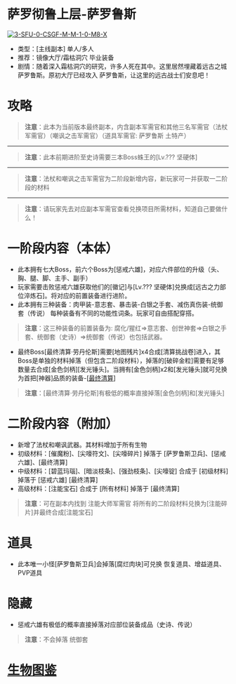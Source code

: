 # 萨罗彻鲁上层-萨罗鲁斯
<a href="https://ibb.co/TkvVWc2"><img src="https://i.ibb.co/2ynDZqh/3-SFU-0-CSGF-M-M-1-0-M8-X.png" alt="3-SFU-0-CSGF-M-M-1-0-M8-X" border="0"></a>
* 类型：[主线副本] 单人/多人
* 推荐：镜像大厅/霜枯洞穴 毕业装备
* 剧情：随着深入霜枯洞穴的研究，许多人死在其中。这里居然埋藏着远古之城 萨罗鲁斯。原初大厅已经攻入 萨罗鲁斯，让这里的远古战士们安息吧！
# 攻略
>**注意**：此本为当前版本最终副本，内含副本军需官和其他三名军需官（法杖军需官）（嘲讽之击军需官）（道具军需官: 萨罗鲁斯 土特产）
---
>**注意**：此本前期进阶至史诗需要三本Boss蛛王的[Lv.??? 坚硬体]
---
>**注意**：法杖和嘲讽之击军需官为二阶段新增内容，新玩家可一并获取一二阶段的材料
---
>**注意**：请玩家先去对应副本军需官查看兑换项目所需材料，知道自己要做什么！
# 一阶段内容（本体）
* 此本拥有七大Boss，前六个Boss为[惩戒六雄]，对应六件部位的升级（头、胸、腿、脚、主手、副手）
* 玩家需要击败惩戒六雄获取他们的[徽记]与[Lv.??? 坚硬体]兑换成[远古之力部位淬炼石]。将对应的前置装备进行进阶。
* 此本拥有三种装备：肉甲装-意志套、暴击装-白银之手套、减伤真伤装-统御套（传说） 每种装备有不同的功能性词条。玩家可自由搭配穿搭。
>**注意**：这三种装备的前置装备为: 腐化/猩红=>意志套、创世神套=>白银之手套、统御套（史诗）=>统御套（传说）也包括武器。
* 最终Boss[最终清算·劳丹伦斯]需要[地图残片]x4合成[清算挑战卷]进入，其Boss是单独的材料掉落（但包含二阶段材料），掉落的[破碎金粒]需要有足够数量去合成[金色剑柄][发光锤头]。当拥有[金色剑柄]x2和[发光锤头]就可兑换为首把[神器]品质的装备-[<a href="https://github.com/LeafletXD/Minecraft-Yuanchu-Server-Wiki/blob/main/Wiki/RPG%E9%81%93%E5%85%B7/%E8%BF%91%E6%88%98%E6%AD%A6%E5%99%A8/%E6%96%A7/%E6%9C%80%E7%BB%88%E6%B8%85%E7%AE%97.md">最终清算<a/>]
>**注意**：[最终清算·劳丹伦斯]有极低的概率直接掉落[金色剑柄]和[发光锤头]
# 二阶段内容（附加）
* 新增了法杖和嘲讽武器。其材料增加于所有生物
* 初级材料：[催魔粉]、[尖嚎符文]、[尖嚎碎片] 掉落于 [萨罗鲁斯卫兵]、[惩戒六雄]、[最终清算]
* 中级材料：[碧蓝玛瑙]、[暗淡枝条]、[强劲枝条]、[尖嚎锭] 合成于 [初级材料] 掉落于 [惩戒六雄] [最终清算]
* 高级材料：[注能宝石] 合成于 [所有材料] 掉落于 [最终清算] 
>**注意**：可在副本内找到 注能大师军需官 将所有的二阶段材料兑换为[注能碎片]并最终合成[注能宝石]
# 道具
* 此本唯一小怪[萨罗鲁斯卫兵]会掉落[腐烂肉块]可兑换 恢复道具、增益道具、PVP道具
# 隐藏
* 惩戒六雄有极低的概率直接掉落对应部位装备成品（史诗、传说）
>**注意**：不会掉落 统御套
# <a href="https://github.com/LeafletXD/Minecraft-Yuanchu-Server-Wiki/blob/main/Wiki/%E7%94%9F%E7%89%A9%E5%9B%BE%E9%89%B4/%E3%80%90%E4%BA%94%E6%9C%AC%E3%80%91%E8%90%A8%E7%BD%97%E9%B2%81%E6%96%AF.md">生物图鉴<a/>
